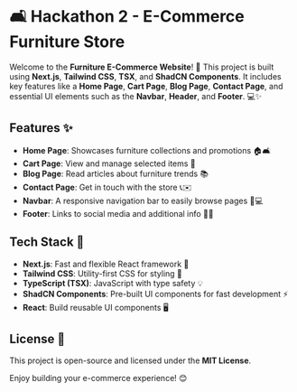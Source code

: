 # 🛋️ Hackathon 2 - E-Commerce Furniture Store

Welcome to the **Furniture E-Commerce Website**! 🎉 This project is built using **Next.js**, **Tailwind CSS**, **TSX**, and **ShadCN Components**. It includes key features like a **Home Page**, **Cart Page**, **Blog Page**, **Contact Page**, and essential UI elements such as the **Navbar**, **Header**, and **Footer**. 💻✨

## Features ✨

- **Home Page**: Showcases furniture collections and promotions 🏠🛋️
- **Cart Page**: View and manage selected items 🛒
- **Blog Page**: Read articles about furniture trends 📚
- **Contact Page**: Get in touch with the store 📞✉️
- **Navbar**: A responsive navigation bar to easily browse pages 📱💻
- **Footer**: Links to social media and additional info 📱🌐

## Tech Stack 🔧

- **Next.js**: Fast and flexible React framework 🚀
- **Tailwind CSS**: Utility-first CSS for styling 🌈
- **TypeScript (TSX)**: JavaScript with type safety 💡
- **ShadCN Components**: Pre-built UI components for fast development ⚡
- **React**: Build reusable UI components 🖥️

## License 📜

This project is open-source and licensed under the **MIT License**.

Enjoy building your e-commerce experience! 😊

